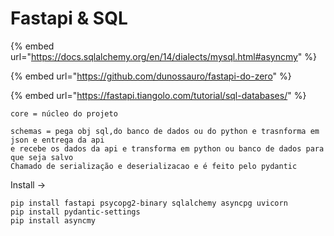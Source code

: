 # Fastapi & SQL

{% embed url="https://docs.sqlalchemy.org/en/14/dialects/mysql.html#asyncmy" %}

{% embed url="https://github.com/dunossauro/fastapi-do-zero" %}

{% embed url="https://fastapi.tiangolo.com/tutorial/sql-databases/" %}

```
core = núcleo do projeto

schemas = pega obj sql,do banco de dados ou do python e trasnforma em json e entrega da api
e recebe os dados da api e transforma em python ou banco de dados para que seja salvo
Chamado de serialização e deserializacao e é feito pelo pydantic
```

Install ->

```
pip install fastapi psycopg2-binary sqlalchemy asyncpg uvicorn
pip install pydantic-settings
pip install asyncmy
```


